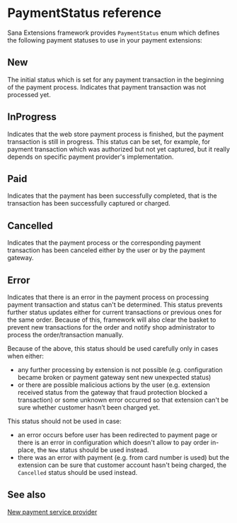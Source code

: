 ﻿# PaymentStatus reference

Sana Extensions framework provides `PaymentStatus` enum which defines the following
payment statuses to use in your payment extensions:

## New

The initial status which is set for any payment transaction in the beginning of
the payment process. Indicates that payment transaction was not processed yet.

## InProgress

Indicates that the web store payment process is finished, but the payment transaction
is still in progress. This status can be set, for example, for payment transaction which
was authorized but not yet captured, but it really depends on specific payment provider's
implementation.

## Paid

Indicates that the payment has been successfully completed, that is the transaction has been
successfully captured or charged.

## Cancelled

Indicates that the payment process or the corresponding payment transaction has been canceled
either by the user or by the payment gateway.

## Error

Indicates that there is an error in the payment process on processing payment transaction
and status can't be determined.
This status prevents further status updates either for current transactions or previous ones for the
same order.
Because of this, framework will also clear the basket to prevent new transactions for the order
and notify shop administrator to process the order/transaction manually.

Because of the above, this status should be used carefully only in cases when either:
- any further processing by extension is not possible (e.g. configuration became broken or payment
gateway sent new unexpected status)
- or there are possible malicious actions by the user (e.g. extension received status from the gateway
that fraud protection blocked a transaction) or some unknown error occurred so that extension can't
be sure whether customer hasn’t been charged yet.

This status should not be used in case:
- an error occurs before user has been redirected to payment page or there is an error in
configuration which doesn't allow to pay order in-place, the `New` status should be used instead.
- there was an error with payment (e.g. from card number is used) but the extension
can be sure that customer account hasn't being charged, the `Cancelled` status should be used instead.

## See also

[New payment service provider](../how-to/create-payment-extension.md)
